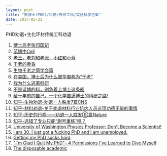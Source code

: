 ```yaml
---
layout: post
title: "黑博士(PHD)/科研/传统工科/实验科学合集" 
date: 2017-02-23
---
```


PHD劝退+生化环材传统工科劝退
<ol>
    <li><a href="http://blog.sciencenet.cn/blog-450601-669425.html">博士后老张归国记</a></li>
    <li><a href="http://blog.sciencenet.cn/blog-250217-801152.html">范博中Cell</a></li>
    <li><a href="http://bbs.wenxuecity.com/joke/523855.html">老王，老刘和老张，小红和小芳</a></li>
    <li><a href="http://blog.sciencenet.cn/blog-250217-801146.html">千老的黄昏</a></li>
    <li><a href="https://www.douban.com/group/topic/55227892/">生物千老之同学会篇</a></li>
    <li><a href="http://muchong.com/html/201506/9058286.html">在美国，博士后为什么被华裔称为“千老”</a></li>
    <li><a href="http://blog.sciencenet.cn/blog-662228-633685.html">我为什么逃离科研</a></li>
    <li><a href="https://site.douban.com/106790/widget/notes/2002622/note/278461408/">不是读博的料，别急着上博士这条船</a></li>
    <li><a href="http://www.500d.me/article/4072.html"> 给十年前的自己，一个化学苦逼博士的科研之路!</a></li>
    <li><a href="https://www.zhihu.com/topic/20042479/hot">知乎-生物劝退-劝退一人胜发7篇CNS</a></li>
    <li><a href="https://www.zhihu.com/topic/20050267/hot">知乎-材料劝退-关于劝退材料行业坑内人员这项功德无量的事情</a></li>
    <li><a href="https://zhuanlan.zhihu.com/p/23135784">知乎-历史的行程——劝退一人胜发⑨篇Nature</a></li>
    <li><a href="https://www.zhihu.com/question/55725901/answer/148528132">知乎-选错了专业只能“删号重练”吗？</a></li>
    <li><a href="http://katz.fastmail.us/scientist.html">University of Washington Physics Professor: Don't Become a Scientist!</a></li>
    <li><a href="https://www.reddit.com/r/IAmA/comments/niid1/i_am_30_i_just_got_a_fucking_phd_and_i_am/">I am 30. I just got a fucking PhD and I am unemployed.</a></li>
    <li><a href="https://www.reddit.com/r/offmychest/comments/2q3kpj/getting_my_phd_sucks_hard/">Getting my PhD sucks hard</a></li>
    <li><a href="http://www.selloutyoursoul.com/2013/11/06/im-glad-i-quit-my-phd/"> "I'm Glad I Quit My PhD"– 4 Permissions I've Learned to Give Myself</a></li>
    <li><a href="http://www.economist.com/node/17723223/">The disposable academic</a></li>
</ol>
